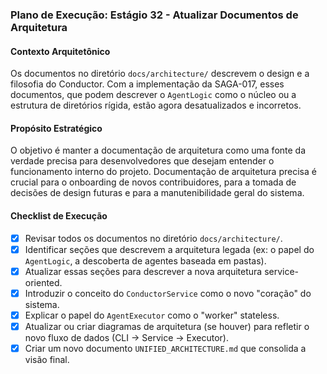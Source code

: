 ### Plano de Execução: Estágio 32 - Atualizar Documentos de Arquitetura

#### Contexto Arquitetônico

Os documentos no diretório `docs/architecture/` descrevem o design e a filosofia do Conductor. Com a implementação da SAGA-017, esses documentos, que podem descrever o `AgentLogic` como o núcleo ou a estrutura de diretórios rígida, estão agora desatualizados e incorretos.

#### Propósito Estratégico

O objetivo é manter a documentação de arquitetura como uma fonte da verdade precisa para desenvolvedores que desejam entender o funcionamento interno do projeto. Documentação de arquitetura precisa é crucial para o onboarding de novos contribuidores, para a tomada de decisões de design futuras e para a manutenibilidade geral do sistema.

#### Checklist de Execução

- [x] Revisar todos os documentos no diretório `docs/architecture/`.
- [x] Identificar seções que descrevem a arquitetura legada (ex: o papel do `AgentLogic`, a descoberta de agentes baseada em pastas).
- [x] Atualizar essas seções para descrever a nova arquitetura service-oriented.
- [x] Introduzir o conceito do `ConductorService` como o novo "coração" do sistema.
- [x] Explicar o papel do `AgentExecutor` como o "worker" stateless.
- [x] Atualizar ou criar diagramas de arquitetura (se houver) para refletir o novo fluxo de dados (CLI -> Service -> Executor).
- [x] Criar um novo documento `UNIFIED_ARCHITECTURE.md` que consolida a visão final.
